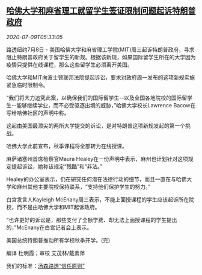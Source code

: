 <!--1594274104000-->
[哈佛大学和麻省理工就留学生签证限制问题起诉特朗普政府](https://cn.reuters.com/article/usa-immigration-students-lawsuit-0708-we-idCNKBS24A0K2)
------

<div><i>2020-07-09T05:33:05</i></div><div class="StandardArticleBody_body"><p>路透纽约7月8日 - 美国哈佛大学和麻省理工学院(MIT)周三起诉特朗普政府，寻求阻止特朗普政府关于留学生的新规。根据该新规，如果国际留学生所在的大学因为疫情只提供在线课程，那么这些留学生必须离开美国。 </p><p>哈佛大学和MIT向波士顿联邦法院提起诉讼，要求对政府周一发布的这项新规实施紧急临时限制令。 </p><p>“我们将大力追究此案，以确保我们的国际留学生--以及全国各地院校的国际留学生--能够继续学业，而不必受驱逐出境的威胁，”哈佛大学校长Lawrence Bacow在写给哈佛社区的声明中称。 </p><p>这起由美国最顶尖的两所大学提交的诉讼，是对特朗普这项新规发起的第一个挑战。 </p><p>哈佛大学此前宣布，秋季课程将全部转为在线授课。 </p><p>麻萨诸塞州首席检察官Maura Healey在一份声明中表示，麻州也计划针对这项规定提起诉讼，她称该规定“残酷”和“非法。” </p><p>Healey的办公室表示，仍在研究任何潜在法律行动的细节，而且一直在与哈佛大学和麻州其他主要院校保持联系，“支持他们保护学生的努力。” </p><p>白宫发言人Kayleigh McEnany周三表示，不能上面授课程的学生应该起诉所在院校，而不是由哈佛大学和MIT起诉政府。 </p><p>“也许更好的诉讼是，那些支付了全额学费、却无法上面授课程的学生提出的，”McEnany在白宫记者会上表示。 </p><p>美国总统特朗普推动所有学校秋季开学。(完)     </p><div class="Attribution_container"><div class="Attribution_attribution"><p class="Attribution_content">编译 杜明霞；审校 艾茂林/戴素萍 </p></div></div><div class="StandardArticleBody_trustBadgeContainer"><span class="StandardArticleBody_trustBadgeTitle">我们的标准：</span><span class="trustBadgeUrl"><a href="https://www.thomsonreuters.cn/content/dam/openweb/documents/pdf/china/brochures/about-us-1.pdf">汤森路透“信任原则”</a></span></div></div>
